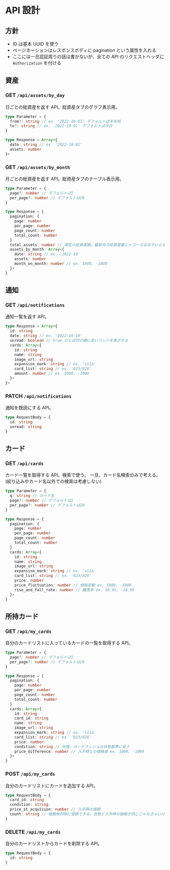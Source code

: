 # API 設計

## 方針

- ID は基本 UUID を使う
- ページネーションはレスポンスボディに pagination という属性を入れる
- ここには一旦認証周りの話は書かないが、全ての API のリクエストヘッダに `Authorization` を付ける

## 資産

### GET `/api/assets/by_day`

日ごとの総資産を返す API。総資産タブのグラフ表示用。

```typescript
type Parameter = {
  from?: string // ex. '2022-10-01' デフォルトは半年前
  to?: string // ex. '2022-10-01' デフォルトは今日
}

type Response = Array<{
  date: string // ex. '2022-10-01'
  assets: number
}>
```

### GET `/api/assets/by_month`

月ごとの総資産を返す API。総資産タブのテーブル表示用。

```typescript
type Parameter = {
  page?: number // デフォルトは1
  per_page?: number // デフォルトは20
}

type Response = {
  pagination: {
    page: number
    per_page: number
    page_count: number
    total_count: number
  }
  total_assets: number // 現在の総資産額。最新月の総資産額とイコールなのでいらないかも
  assets_by_month: Array<{
    date: string // ex. '2022-10'
    assets: number
    month_on_month: number // ex. 1000, -1000
  }>
}
```

## 通知

### GET `/api/notifications`

通知一覧を返す API。

```typescript
type Response = Array<{
  id: string
  date: string // ex. '2022-10-10'
  unread: boolean // true だと日付の横に赤いバッジを表示する
  cards: Array<{
    id: string
    name: string
    image_url: string
    expansion_mark: string // ex. 's11a'
    card_list: string // ex. '023/028'
    amount: number // ex. 1000, -1000
  }>
}>
```

### PATCH `/api/notifications`

通知を既読にする API。

```typescript
type RequestBody = {
  id: string
  unread: string
}
```

## カード

### GET `/api/cards`

カード一覧を取得する API。検索で使う。
一旦、カード名検索のみで考える。(絞り込みやカード名以外での検索は考慮しない)

```typescript
type Parameter = {
  q: string // カード名
  page?: number // デフォルトは1
  per_page?: number // デフォルトは20
}

type Response = {
  pagination: {
    page: number
    per_page: number
    page_count: number
    total_count: number
  }
  cards: Array<{
    id: string
    name: string
    image_url: string
    expansion_mark: string // ex. 's11a'
    card_list: string // ex. '023/028'
    price: number
    price_fluctuation: number // 価格変動 ex. 1000, -1000
    rise_and_fall_rate: number // 騰落率 ex. 10.95, -10.95
  }>
}
```

## 所持カード

### GET `/api/my_cards`

自分のカードリストに入っているカードの一覧を取得する API。

```typescript
type Parameter = {
  page?: number // デフォルトは1
  per_page?: number // デフォルトは20
}

type Response = {
  pagination: {
    page: number
    per_page: number
    page_count: number
    total_count: number
  }
  cards: Array<{
    id: string
    card_id: string
    name: string
    image_url: string
    expansion_mark: string // ex. 's11a'
    card_list: string // ex. '023/028'
    price: number
    condition: string // 状態。カードラッシュの状態基準に従う
    price_difference: number // 入手時との価格差 ex. 1000, -1000
  }>
}
```

### POST `/api/my_cards`

自分のカードリストにカードを追加する API。

```typescript
type RequestBody = {
  card_id: string
  condition: string
  price_at_acquision: number // 入手時の価格
  count: string // 複数枚同時に登録できる。状態と入手時の価格が同じじゃなきゃいけないからいらないかも？1枚ずつ登録で十分かも
}
```

### DELETE `/api/my_cards`

自分のカードリストからカードを削除する API。

```typescript
type RequestBody = {
  id: string
}
```
